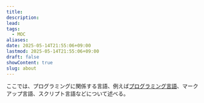 ```yaml
---
title: 
description: 
lead: 
tags:
  - MOC
aliases: 
date: 2025-05-14T21:55:06+09:00
lastmod: 2025-05-14T21:55:06+09:00
draft: false
showContent: true
slug: about
---
```

ここでは、プログラミングに関係する言語、例えば[プログラミング言語](programming/プログラミング言語.md)、マークアップ言語、スクリプト言語などについて述べる。
